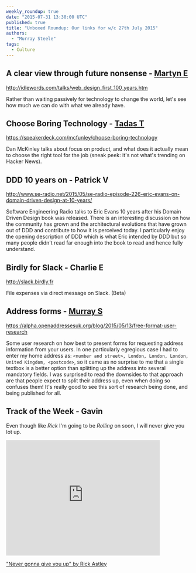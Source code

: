 ```yaml
---
weekly_roundup: true
date: "2015-07-31 13:30:00 UTC"
published: true
title: "Unboxed Roundup: Our links for w/c 27th July 2015"
authors:
  - "Murray Steele"
tags:
  - Culture
---
```


## A clear view through future nonsense - [Martyn E](/people#martyn-evans)

http://idlewords.com/talks/web_design_first_100_years.htm

Rather than waiting passively for technology to change the world, let's see how much we can do with what we already have.

## Choose Boring Technology - [Tadas T](https://twitter.com/tadas_t)

https://speakerdeck.com/mcfunley/choose-boring-technology

Dan McKinley talks about focus on product, and what does it actually mean to choose the right tool for the job (sneak peek: it's not what's trending on Hacker News).

## DDD 10 years on - Patrick V

http://www.se-radio.net/2015/05/se-radio-episode-226-eric-evans-on-domain-driven-design-at-10-years/

Software Engineering Radio talks to Eric Evans 10 years after his Domain Driven Design book was released.  There is an interesting discussion on how the community has grown and the architectural evolutions that have grown out of DDD and contribute to how it is perceived today.  I particularly enjoy the opening description of DDD which is what Eric intended by DDD but so many people didn't read far enough into the book to read and hence fully understand.

## Birdly for Slack - Charlie E

http://slack.birdly.fr

File expenses via direct message on Slack. (Beta)

## Address forms - [Murray S](/people#murray-steele)

https://alpha.openaddressesuk.org/blog/2015/05/13/free-format-user-research

Some user research on how best to present forms for requesting address information from your users.  In one particularly egregious case I had to enter my home address as: `<number and street>, London, London, London, United Kingdom, <postcode>`, so it came as no surprise to me that a single textbox is a better option than splitting up the address into several mandatory fields.  I was surprised to read the downsides to that approach are that people expect to split their address up, even when doing so confuses them!  It's really good to see this sort of research being done, and being published for all.

## Track of the Week - Gavin

Even though like _Rick_ I'm going to be _Rolling_ on soon, I will never give you lot up.

<iframe width="420" height="315" src="https://www.youtube.com/embed/dQw4w9WgXcQ" frameborder="0" allowfullscreen></iframe>

["Never gonna give you up" by Rick Astley](https://www.youtube.com/watch?v=dQw4w9WgXcQ)
